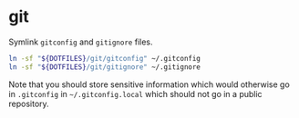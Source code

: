 git
===

Symlink `gitconfig` and `gitignore` files.

```bash
ln -sf "${DOTFILES}/git/gitconfig" ~/.gitconfig
ln -sf "${DOTFILES}/git/gitignore" ~/.gitignore
```

Note that you should store sensitive information which would otherwise go in `.gitconfig` in `~/.gitconfig.local` which should not go in a public repository.
